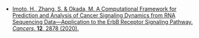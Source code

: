 - [Imoto, H., Zhang, S. & Okada, M. A Computational Framework for Prediction and Analysis of Cancer Signaling Dynamics from RNA Sequencing Data—Application to the ErbB Receptor Signaling Pathway. _Cancers_. **12**, 2878 (2020).](https://doi.org/10.3390/cancers12102878)
